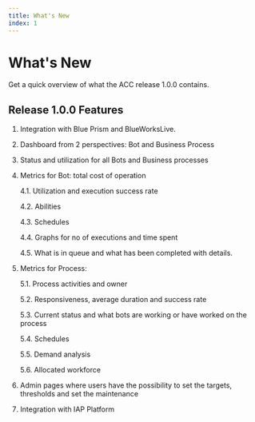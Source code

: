 ```yaml
---
title: What's New
index: 1
---
```


# What's New

Get a quick overview of what the ACC release 1.0.0 contains.

## Release 1.0.0 Features

1. Integration with Blue Prism and BlueWorksLive.

2. Dashboard from 2 perspectives: Bot and Business Process

3. Status and utilization  for all Bots and Business processes

4. Metrics for Bot: total cost of operation

   4.1.  Utilization  and execution success rate

    4.2.  Abilities

    4.3.  Schedules

    4.4.  Graphs for no of executions and time spent

    4.5.  What is in queue and what  has been completed with details.

5. Metrics for Process:

    5.1.  Process activities and owner

    5.2.  Responsiveness, average duration and success rate

    5.3.  Current status and what bots are working or have   worked on the process

     5.4.  Schedules

     5.5.  Demand analysis

     5.6.  Allocated workforce

6. Admin pages where users have the possibility to set the targets, thresholds and set the maintenance

7. Integration with IAP Platform